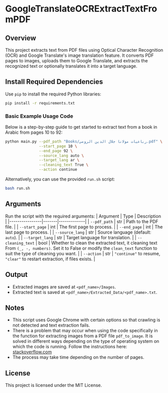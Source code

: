 



# GoogleTranslateOCRExtractTextFromPDF

## Overview
This project extracts text from PDF files using Optical Character Recognition (OCR) and Google Translate's image translation feature. It converts PDF pages to images, uploads them to Google Translate, and extracts the recognized text or optionally translates it into a target language.

## Install Required Dependencies
Use `pip` to install the required Python libraries:

```bash
pip install -r requirements.txt
```

### Basic Example Usage Code 
Below is a step-by-step guide to get started to extract text from a book in Arabic from pages 10 to 92:
```bash
python main.py --pdf_path "Books/رباعيات مولانا جلال الدين الرومي.pdf" \
               --start_page 10 \
               --end_page 92 \
               --source_lang auto \
               --target_lang ar \
               --cleaning_text True \
               --action continue
```

Alternatively, you can use the provided `run.sh` script:
```bash
bash run.sh
```

## Arguments
Run the script with the required arguments:
| Argument        | Type  | Description |
|----------------|-------|-------------|
| `--pdf_path`   | str   | Path to the PDF file. |
| `--start_page` | int   | The first page to process. |
| `--end_page`   | int   | The last page to process. |
| `--source_lang` | str  | Source language (default: `auto`). |
| `--target_lang` | str  | Target language for translation. |
| `--cleaning_text` | bool | Whether to clean the extracted text, it cleaning text From `(_, -, numbers)`. Set it to False or modify the `clean_text` function to suit the type of cleaning you want. |
| `--action` | str | `"continue"` to resume, `"clear"` to restart extraction, if files exists. |

## Output
- Extracted images are saved at `<pdf_name>/Images`.
- Extracted text is saved at `<pdf_name>/Extracted_Data/<pdf_name>.txt`.

## Notes
- This script uses Google Chrome with certain options so that crawling is not detected and text extraction fails.
- There is a problem that may occur when using the code specifically in the function for extracting images from a PDF file `pdf_to_image`. It is solved in different ways depending on the type of operating system on which the code is running. Follow the instructions here: [stackoverflow.com](https://stackoverflow.com/questions/53481088/poppler-in-path-for-pdf2image)
- The process may take time depending on the number of pages.

## License
This project is licensed under the MIT License.
